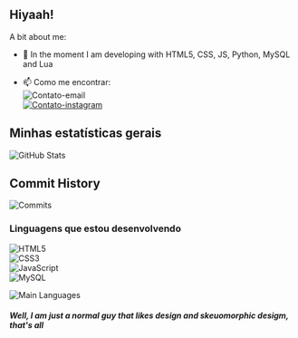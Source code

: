 
## Hiyaah!

A bit about me:

- 🍒 In the moment I am developing with HTML5, CSS, JS, Python, MySQL and Lua


- 📫 Como me encontrar:  
![Contato-email](https://img.shields.io/badge/Gmail-D14836?style=for-the-badge&logo=gmail&logoColor=white)  
[![Contato-instagram](https://img.shields.io/badge/Instagram-E4405F?style=for-the-badge&logo=instagram&logoColor=white)](https://www.instagram.com/eumacaubas/)

## Minhas estatísticas gerais
![GitHub Stats](https://github-readme-stats.vercel.app/api?username=azzynovais&show_icons=true&theme=transparent&locale=pt-br)

## Commit History
![Commits](https://github-readme-streak-stats.herokuapp.com/?user=azzynovais&theme=transparent&locale=pt-br)

### Linguagens que estou desenvolvendo

![HTML5](https://img.shields.io/badge/HTML5-E34F26?style=for-the-badge&logo=html5&logoColor=white)  
![CSS3](https://img.shields.io/badge/CSS3-1572B6?style=for-the-badge&logo=css3&logoColor=white)  
![JavaScript](https://img.shields.io/badge/JavaScript-F7DF1E?style=for-the-badge&logo=javascript&logoColor=black)  
![MySQL](https://img.shields.io/badge/MySQL-00758F?style=for-the-badge&logo=mysql&logoColor=white)   

![Main Languages](https://github-readme-stats.vercel.app/api/top-langs/?username=azzynovais&theme=transparent&locale=pt-br)

##### Well, I am just a normal guy that likes design and skeuomorphic desigm, that's all
